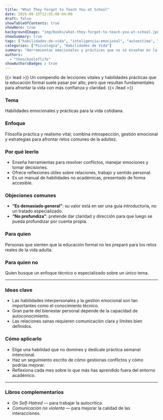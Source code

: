 ```yaml
---
title: "What They Forgot to Teach You at School"
date: 2025-08-15T12:55:00-04:00
draft: false
showTableOfContents: true
showHero: true
backgroundImage: "img/books/what-they-forgot-to-teach-you-at-school.jpg"
showSummary: true
tags: ["habilidades-de-vida", "inteligencia-emocional", "autoestima", "resiliencia"]
categories: ["Psicología", "Habilidades de Vida"]
summary: "Herramientas emocionales y prácticas que no se enseñan en la escuela, pero son esenciales para la vida adulta."
authors:
  - "theschooloflife"
showAuthorsBadges : true
---
```


{{< lead >}}
Un compendio de lecciones vitales y habilidades prácticas que la educación formal suele pasar por alto, pero que resultan fundamentales para afrontar la vida con más confianza y claridad.
{{< /lead >}}

### Tema
Habilidades emocionales y prácticas para la vida cotidiana.

### Enfoque
Filosofía práctica y realismo vital; combina introspección, gestión emocional y estrategias para afrontar retos comunes de la adultez.

### Por qué leerlo
* Enseña herramientas para resolver conflictos, manejar emociones y tomar decisiones.
* Ofrece reflexiones útiles sobre relaciones, trabajo y sentido personal.
* Es un manual de habilidades no académicas, presentado de forma accesible.

### Objeciones comunes
- **“Es demasiado general”**: su valor está en ser una guía introductoria, no un tratado especializado.
- **“No profundiza”**: pretende dar claridad y dirección para que luego se pueda profundizar por cuenta propia.

### Para quien
Personas que sienten que la educación formal no les preparó para los retos reales de la vida adulta.

### Para quien no
Quien busque un enfoque técnico o especializado sobre un único tema.

---

### Ideas clave
- Las habilidades interpersonales y la gestión emocional son tan importantes como el conocimiento técnico.
- Gran parte del bienestar personal depende de la capacidad de autoconocimiento.
- Las relaciones sanas requieren comunicación clara y límites bien definidos.

### Cómo aplicarlo
- Elige una habilidad que no domines y dedícale práctica semanal intencional.
- Haz un seguimiento escrito de cómo gestionas conflictos y cómo podrías mejorar.
- Reflexiona cada mes sobre lo que más has aprendido fuera del entorno académico.

---

### Libros complementarios
- *On Self-Hatred* — para trabajar la autocrítica.
- *Comunicación no violenta* — para mejorar la calidad de las interacciones.
